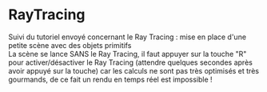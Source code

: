 # RayTracing  
  
Suivi du tutoriel envoyé concernant le Ray Tracing : mise en place d'une petite scène avec des objets primitifs  
La scène se lance SANS le Ray Tracing, il faut appuyer sur la touche "R" pour activer/désactiver le Ray Tracing (attendre quelques secondes après avoir appuyé sur la touche) car les calculs ne sont pas très optimisés et très gourmands, de ce fait un rendu en temps réel est impossible !  
